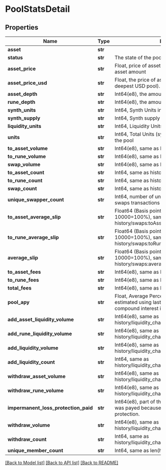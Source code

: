 # PoolStatsDetail

## Properties
Name | Type | Description | Notes
------------ | ------------- | ------------- | -------------
**asset** | **str** |  | 
**status** | **str** | The state of the pool, e.g. Available, Staged | 
**asset_price** | **str** | Float, price of asset in rune. I.e. rune amount / asset amount | 
**asset_price_usd** | **str** | Float, the price of asset in USD (based on the deepest USD pool). | 
**asset_depth** | **str** | Int64(e8), the amount of Asset in the pool | 
**rune_depth** | **str** | Int64(e8), the amount of Rune in the pool | 
**synth_units** | **str** | Int64, Synth Units in the pool | 
**synth_supply** | **str** | Int64, Synth supply in the pool | 
**liquidity_units** | **str** | Int64, Liquidity Units in the pool | 
**units** | **str** | Int64, Total Units (synthUnits + liquidityUnits) in the pool | 
**to_asset_volume** | **str** | Int64(e8), same as history/swaps:toAssetVolume | 
**to_rune_volume** | **str** | Int64(e8), same as history/swaps:toRuneVolume | 
**swap_volume** | **str** | Int64(e8), same as history/swaps:totalVolume | 
**to_asset_count** | **str** | Int64, same as history/swaps:toAssetCount | 
**to_rune_count** | **str** | Int64, same as history/swaps:toRuneCount | 
**swap_count** | **str** | Int64, same as history/swaps:totalCount | 
**unique_swapper_count** | **str** | Int64, number of unique adresses that initiated swaps transactions in the period.  | 
**to_asset_average_slip** | **str** | Float64 (Basis points, 0-10000, where 10000&#x3D;100%), same as history/swaps:toAssetAverageSlip | 
**to_rune_average_slip** | **str** | Float64 (Basis points, 0-10000, where 10000&#x3D;100%), same as history/swaps:toRuneAverageSlip | 
**average_slip** | **str** | Float64 (Basis points, 0-10000, where 10000&#x3D;100%), same as history/swaps:averageSlip | 
**to_asset_fees** | **str** | Int64(e8), same as history/swaps:toAssetFees | 
**to_rune_fees** | **str** | Int64(e8), same as history/swaps:toRuneFees | 
**total_fees** | **str** | Int64(e8), same as history/swaps:totalFees | 
**pool_apy** | **str** | Float, Average Percentage Yield: annual return estimated using last weeks income, taking compound interest into account. | 
**add_asset_liquidity_volume** | **str** | Int64(e8), same as history/liquidity_changes:addAssetLiquidityVolume | 
**add_rune_liquidity_volume** | **str** | Int64(e8), same as history/liquidity_changes:addRuneLiquidityVolume | 
**add_liquidity_volume** | **str** | Int64(e8), same as history/liquidity_changes:addLiquidityVolume | 
**add_liquidity_count** | **str** | Int64, same as history/liquidity_changes:addLiquidityCount | 
**withdraw_asset_volume** | **str** | Int64(e8), same as history/liquidity_changes:withdrawAssetVolume | 
**withdraw_rune_volume** | **str** | Int64(e8), same as history/liquidity_changes:withdrawRuneVolume | 
**impermanent_loss_protection_paid** | **str** | Int64(e8), part of the withdrawRuneVolume which was payed because of impermanent loss protection.  | 
**withdraw_volume** | **str** | Int64(e8), same as history/liquidity_changes:withdrawVolume | 
**withdraw_count** | **str** | Int64, same as history/liquidity_changes:withdrawCount | 
**unique_member_count** | **str** | Int64, same as len(history/members?pool&#x3D;POOL) | 

[[Back to Model list]](../README.md#documentation-for-models) [[Back to API list]](../README.md#documentation-for-api-endpoints) [[Back to README]](../README.md)

